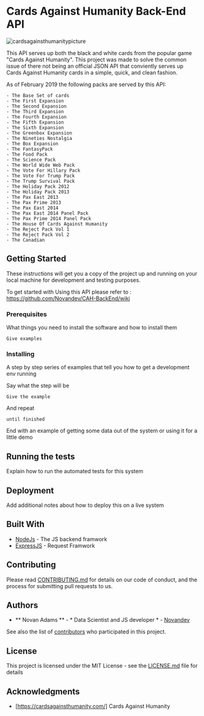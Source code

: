 # Cards Against Humanity Back-End API

![cardsagainsthumanitypicture](https://images-na.ssl-images-amazon.com/images/I/61UTE8MBQ-L._SX466_.jpg)

This API serves up both the black and white cards from the popular game "Cards Against Humanity". This project was made to solve the common issue of there not being an official JSON API that conviently serves up Cards Against Humanity cards in a simple, quick, and clean fashion. 

As of February 2019 the following packs are served by this API:

    - The Base Set of cards
    - The First Expansion
    - The Second Expansion
    - The Third Expansion
    - The Fourth Expansion
    - The Fifth Expansion
    - The Sixth Expansion
    - The Greenbox Expansion
    - The Nineties Nostalgia
    - The Box Expansion
    - The FantasyPack
    - The Food Pack
    - The Science Pack
    - The World Wide Web Pack
    - The Vote For Hillary Pack
    - The Vote For Trump Pack
    - The Trump Survival Pack
    - The Holiday Pack 2012
    - The Holiday Pack 2013
    - The Pax East 2013
    - The Pax Prime 2013
    - The Pax East 2014
    - The Pax East 2014 Panel Pack
    - The Pax Prime 2014 Panel Pack
    - The House Of Cards Against Humanity
    - The Reject Pack Vol 1
    - The Reject Pack Vol 2
    - The Canadian

## Getting Started

These instructions will get you a copy of the project up and running on your local machine for development and testing purposes.

To get started with Using this API please refer to :
https://github.com/Novandev/CAH-BackEnd/wiki

### Prerequisites

What things you need to install the software and how to install them

```
Give examples
```

### Installing

A step by step series of examples that tell you how to get a development env running

Say what the step will be

```
Give the example
```

And repeat

```
until finished
```

End with an example of getting some data out of the system or using it for a little demo

## Running the tests

Explain how to run the automated tests for this system


## Deployment

Add additional notes about how to deploy this on a live system

## Built With

* [NodeJs](https://nodejs.org/en/) - The JS backend framwork
* [ExpressJS](https://expressjs.com/) - Request Framwork


## Contributing

Please read [CONTRIBUTING.md](https://gist.github.com/) for details on our code of conduct, and the process for submitting pull requests to us.

 

## Authors

* ** Novan Adams ** - * Data Scientist and JS developer * - [Novandev](https://github.com/Novandev)

See also the list of [contributors](https://github.com/Novandev/CAH-BackEnd/contributors) who participated in this project.

## License

This project is licensed under the MIT License - see the [LICENSE.md](LICENSE.md) file for details

## Acknowledgments

* [https://cardsagainsthumanity.com/] Cards Against Humanity
